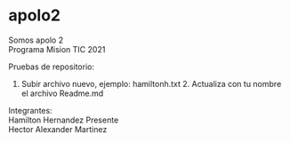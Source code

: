 # apolo2

Somos apolo 2  
Programa Mision TIC 2021

Pruebas de repositorio:  
 1. Subir archivo nuevo, ejemplo: hamiltonh.txt 2. Actualiza con tu nombre el archivo Readme.md

Integrantes:  
Hamilton Hernandez Presente  
Hector Alexander Martinez
